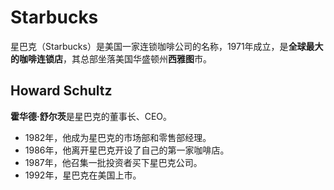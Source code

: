 # Starbucks #

星巴克（Starbucks）是美国一家连锁咖啡公司的名称，1971年成立，是**全球最大的咖啡连锁店**，其总部坐落美国华盛顿州**西雅图**市。

## Howard Schultz ##

**霍华德·舒尔茨**是星巴克的董事长、CEO。 

- 1982年，他成为星巴克的市场部和零售部经理。
- 1986年，他离开星巴克开设了自己的第一家咖啡店。
- 1987年，他召集一批投资者买下星巴克公司。
- 1992年，星巴克在美国上市。





